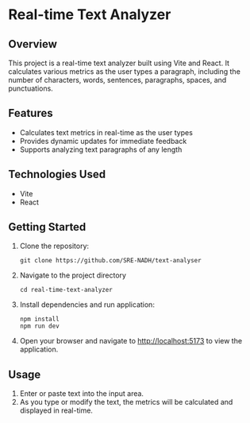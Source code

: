 # Real-time Text Analyzer

## Overview
This project is a real-time text analyzer built using Vite and React. It calculates various metrics as the user types a paragraph, including the number of characters, words, sentences, paragraphs, spaces, and punctuations.
## Features
- Calculates text metrics in real-time as the user types
- Provides dynamic updates for immediate feedback
- Supports analyzing text paragraphs of any length


## Technologies Used
- Vite
- React

## Getting Started

1. Clone the repository:
   
   ```
   git clone https://github.com/SRE-NADH/text-analyser
2. Navigate to the project directory
   ```
   cd real-time-text-analyzer
3. Install dependencies and run application:
   ```
   npm install
   npm run dev

5. Open your browser and navigate to [http://localhost:5173](http://localhost:3000) to view the application.



## Usage
1. Enter or paste text into the input area.
2. As you type or modify the text, the metrics will be calculated and displayed in real-time.


